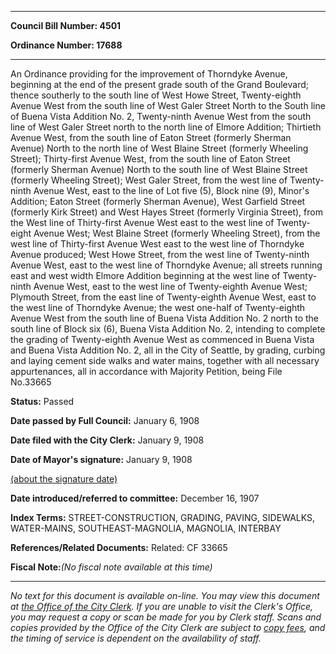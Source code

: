 

********

**Council Bill Number: 4501**
   
**Ordinance Number: 17688**
********

 An Ordinance providing for the improvement of Thorndyke Avenue, beginning at the end of the present grade south of the Grand Boulevard; thence southerly to the south line of West Howe Street, Twenty-eighth Avenue West from the south line of West Galer Street North to the South line of Buena Vista Addition No. 2, Twenty-ninth Avenue West from the south line of West Galer Street north to the north line of Elmore Addition; Thirtieth Avenue West, from the south line of Eaton Street (formerly Sherman Avenue) North to the north line of West Blaine Street (formerly Wheeling Street); Thirty-first Avenue West, from the south line of Eaton Street (formerly Sherman Avenue) North to the south line of West Blaine Street (formerly Wheeling Street); West Galer Street, from the west line of Twenty-ninth Avenue West, east to the line of Lot five (5), Block nine (9), Minor's Addition; Eaton Street (formerly Sherman Avenue), West Garfield Street (formerly Kirk Street) and West Hayes Street (formerly Virginia Street), from the West line of Thirty-first Avenue West east to the west line of Twenty-eight Avenue West; West Blaine Street (formerly Wheeling Street), from the west line of Thirty-first Avenue West east to the west line of Thorndyke Avenue produced; West Howe Street, from the west line of Twenty-ninth Avenue West, east to the west line of Thorndyke Avenue; all streets running east and west width Elmore Addition beginning at the west line of Twenty-ninth Avenue West, east to the west line of Twenty-eighth Avenue West; Plymouth Street, from the east line of Twenty-eighth Avenue West, east to the west line of Thorndyke Avenue; the west one-half of Twenty-eighth Avenue West from the south line of Buena Vista Addition No. 2 north to the south line of Block six (6), Buena Vista Addition No. 2, intending to complete the grading of Twenty-eighth Avenue West as commenced in Buena Vista and Buena Vista Addition No. 2, all in the City of Seattle, by grading, curbing and laying cement side walks and water mains, together with all necessary appurtenances, all in accordance with Majority Petition, being File No.33665

**Status:** Passed
   
**Date passed by Full Council:** January 6, 1908
   
**Date filed with the City Clerk:** January 9, 1908
   
**Date of Mayor's signature:** January 9, 1908
   
[(about the signature date)](/~public/approvaldate.htm)
   
   
   
**Date introduced/referred to committee:** December 16, 1907
   
   
**Index Terms:** STREET-CONSTRUCTION, GRADING, PAVING, SIDEWALKS, WATER-MAINS, SOUTHEAST-MAGNOLIA, MAGNOLIA, INTERBAY

**References/Related Documents:** Related: CF 33665

**Fiscal Note:**_(No fiscal note available at this time)_
********

_No text for this document is available on-line. You may view this document at [the Office of the City Clerk](http://www.seattle.gov/leg/clerk/contactUs.htm). If you are unable to visit the Clerk's Office, you may request a copy or scan be made for you by Clerk staff. Scans and copies provided by the Office of the City Clerk are subject to [copy fees](http://clerk.seattle.gov/~public/clerkfees.htm), and the timing of service is dependent on the availability of staff._

